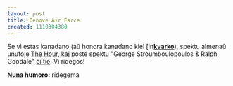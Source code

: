 ```yaml
---
layout: post
title: Denove Air Farce
created: 1110304380
---
```

Se vi estas kanadano (aŭ honora kanadano kiel <a href="https://www.livejournal.com/userinfo.bml?user=kvarko"><img src="https://stat.livejournal.com/img/userinfo.gif" alt="[info]" width="17" height="17" style="vertical-align: bottom; border: 0;" /></a><a href="https://kvarko.livejournal.com/"><b>kvarko</b></a>), spektu almenaŭ unufoje [The Hour](http://www.cbc.ca/thehour/), kaj poste spektu "George Stroumboulopoulos &amp; Ralph Goodale" [ĉi tie](http://www.airfarce.com/video/050225.html).  Vi ridegos!

**Nuna humoro:** ridegema

